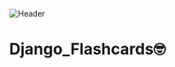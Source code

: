 ![Header](https://thumbs.gfycat.com/AromaticMemorableAnemonecrab-max-1mb.gif)

# Django_Flashcards:nerd_face: